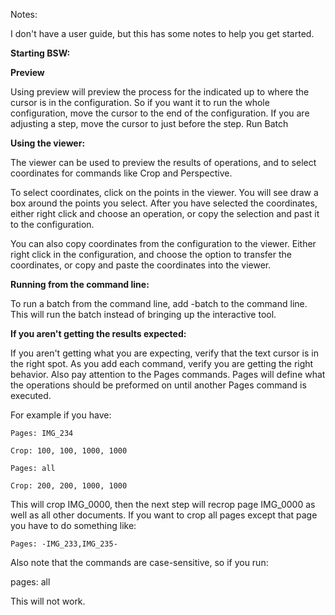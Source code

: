 Notes:

I don\'t have a user guide, but this has some notes to help you get
started.

**Starting BSW:**

**Preview**

Using preview will preview the process for the indicated up to where the
cursor is in the configuration. So if you want it to run the whole
configuration, move the cursor to the end of the configuration. If you
are adjusting a step, move the cursor to just before the step. Run Batch

**Using the viewer:**

The viewer can be used to preview the results of operations, and to
select coordinates for commands like Crop and Perspective.

To select coordinates, click on the points in the viewer. You will see
draw a box around the points you select. After you have selected the
coordinates, either right click and choose an operation, or copy the
selection and past it to the configuration.

You can also copy coordinates from the configuration to the viewer.
Either right click in the configuration, and choose the option to
transfer the coordinates, or copy and paste the coordinates into the
viewer.

**Running from the command line:**

To run a batch from the command line, add -batch to the command line.
This will run the batch instead of bringing up the interactive tool.

**If you aren\'t getting the results expected:**

If you aren\'t getting what you are expecting, verify that the text
cursor is in the right spot. As you add each command, verify you are
getting the right behavior. Also pay attention to the Pages commands.
Pages will define what the operations should be preformed on until
another Pages command is executed.

For example if you have:

    Pages: IMG_234

    Crop: 100, 100, 1000, 1000

    Pages: all

    Crop: 200, 200, 1000, 1000

This will crop IMG_0000, then the next step will recrop page IMG_0000 as
well as all other documents. If you want to crop all pages except that
page you have to do something like:

    Pages: -IMG_233,IMG_235-

Also note that the commands are case-sensitive, so if you run:

pages: all

This will not work.
